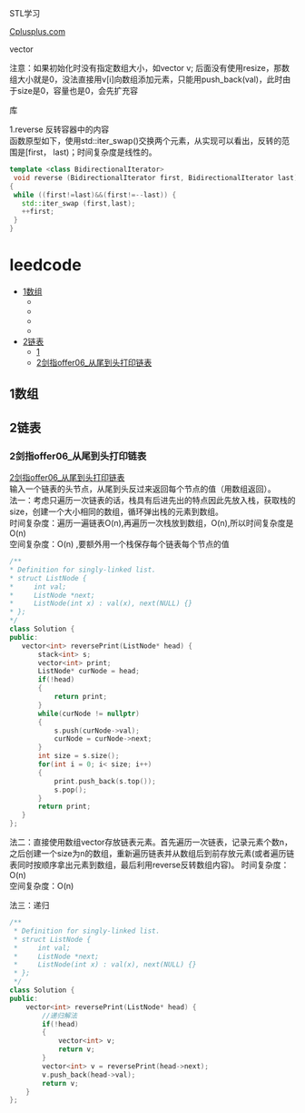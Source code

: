 
STL学习

[Cplusplus.com](https://www.cplusplus.com/)

vector


注意：如果初始化时没有指定数组大小，如vector<int> v; 后面没有使用resize，那数组大小就是0，没法直接用v[i]向数组添加元素，只能用push_back(val)，此时由于size是0，容量也是0，会先扩充容




<algorithm>库  

1.reverse 反转容器中的内容  
函数原型如下，使用std::iter_swap()交换两个元素，从实现可以看出，反转的范围是[first， last)；时间复杂度是线性的。
 ```cpp
template <class BidirectionalIterator>
  void reverse (BidirectionalIterator first, BidirectionalIterator last)
{
  while ((first!=last)&&(first!=--last)) {
    std::iter_swap (first,last);
    ++first;
  }
}
```



# leedcode  
* [1数组](#1数组)
  * [](#)
  * [](#)
  * [](#)
  * [](#)
* [2链表](#2链表)
  * [1](#1)
  * [2剑指offer06_从尾到头打印链表](#2剑指offer06_从尾到头打印链表)

## 1数组  

## 2链表    

### 2剑指offer06_从尾到头打印链表  
[2剑指offer06_从尾到头打印链表](https://leetcode-cn.com/problems/cong-wei-dao-tou-da-yin-lian-biao-lcof/)  
输入一个链表的头节点，从尾到头反过来返回每个节点的值（用数组返回）。  
法一：考虑只遍历一次链表的话，栈具有后进先出的特点因此先放入栈，获取栈的size，创建一个大小相同的数组，循环弹出栈的元素到数组。  
时间复杂度：遍历一遍链表O(n),再遍历一次栈放到数组，O(n),所以时间复杂度是O(n)  
空间复杂度：O(n) ,要额外用一个栈保存每个链表每个节点的值  
 ```cpp
/**
 * Definition for singly-linked list.
 * struct ListNode {
 *     int val;
 *     ListNode *next;
 *     ListNode(int x) : val(x), next(NULL) {}
 * };
 */
class Solution {
public:
    vector<int> reversePrint(ListNode* head) {
        stack<int> s;
        vector<int> print;
        ListNode* curNode = head;
        if(!head)
        {
            return print;
        }
        while(curNode != nullptr)
        {
            s.push(curNode->val);
            curNode = curNode->next;
        }
        int size = s.size();
        for(int i = 0; i< size; i++)
        {
            print.push_back(s.top());
            s.pop();
        }
        return print;
    }
};
```

法二：直接使用数组vector存放链表元素。首先遍历一次链表，记录元素个数n，之后创建一个size为n的数组，重新遍历链表并从数组后到前存放元素(或者遍历链表同时按顺序拿出元素到数组，最后利用reverse反转数组内容)。
时间复杂度：O(n)    
空间复杂度：O(n)  

法三：递归  	                           
```cpp	
/**
 * Definition for singly-linked list.
 * struct ListNode {
 *     int val;
 *     ListNode *next;
 *     ListNode(int x) : val(x), next(NULL) {}
 * };
 */
class Solution {
public:
    vector<int> reversePrint(ListNode* head) {
        //递归解法
        if(!head)
        {
            vector<int> v;
            return v;
        }
        vector<int> v = reversePrint(head->next);
        v.push_back(head->val);
        return v;
    }
};
```							   
					
							   
							 
